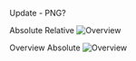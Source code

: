 Update - PNG?

Absolute Relative
![Overview](Ontario_math_skills.excalidraw.png)

Overview Absolute
![Overview](Excalidraw/Ontario_math_skills.excalidraw.png)
